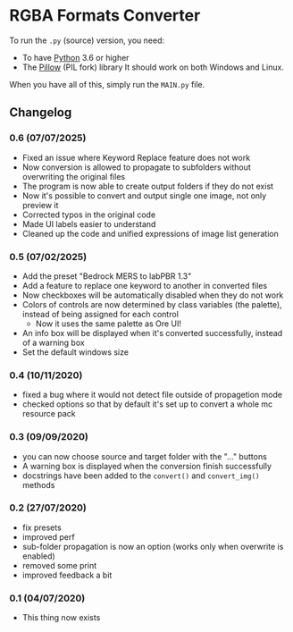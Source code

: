 # RGBA Formats Converter
To run the `.py` (source) version, you need:
- To have [Python](https://python.org) 3.6 or higher
- The [Pillow](https://github.com/python-pillow/Pillow) (PIL fork) library
It should work on both Windows and Linux.

When you have all of this, simply run the `MAIN.py` file.

## Changelog
### 0.6 (07/07/2025)
  - Fixed an issue where Keyword Replace feature does not work
  - Now conversion is allowed to propagate to subfolders without overwriting the original files
  - The program is now able to create output folders if they do not exist
  - Now it's possible to convert and output single one image, not only preview it
  - Corrected typos in the original code
  - Made UI labels easier to understand
  - Cleaned up the code and unified expressions of image list generation
### 0.5 (07/02/2025)
  - Add the preset "Bedrock MERS to labPBR 1.3"
  - Add a feature to replace one keyword to another in converted files
  - Now checkboxes will be automatically disabled when they do not work
  - Colors of controls are now determined by class variables (the palette), instead of being assigned for each control
    - Now it uses the same palette as Ore UI! 
  - An info box will be displayed when it's converted successfully, instead of a warning box
  - Set the default windows size
### 0.4 (10/11/2020)
  - fixed a bug where it would not detect file outside of propagetion mode
  - checked options so that by default it's set up to convert a whole mc resource pack
### 0.3 (09/09/2020)
  - you can now choose source and target folder with the "..." buttons
  - A warning box is displayed when the conversion finish successfully
  - docstrings have been added to the `convert()` and `convert_img()` methods
### 0.2 (27/07/2020)
  - fix presets
  - improved perf
  - sub-folder propagation is now an option (works only when overwrite is enabled)
  - removed some print
  - improved feedback a bit
### 0.1 (04/07/2020)
  - This thing now exists
